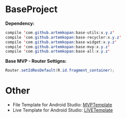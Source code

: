 # BaseProject

<b>Dependency:</b>

```java
compile 'com.github.artemkopan:base-utils:x.y.z'
compile 'com.github.artemkopan:base-recycler:x.y.z'
compile 'com.github.artemkopan:base-widget:x.y.z'
compile 'com.github.artemkopan:base-mvp:x.y.z'
compile 'com.github.artemkopan:base-all:x.y.z'
```

<b>Base MVP - Router Settigns:</b>

```java 
Router.setIdResDefault(R.id.fragment_container); 
```

# Other
* File Template for Android Studio:
  <a href="https://github.com/artemkopan/MVPTemplate">MVPTemplate</a>
* Live Template for Android Studio:
  <a href="https://github.com/artemkopan/LIVETemplate">LIVETemplate</a>
 
